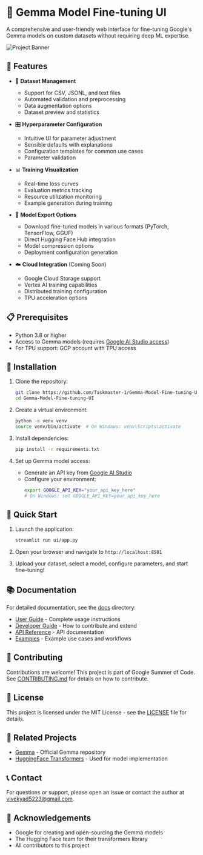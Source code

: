 # 🚀 Gemma Model Fine-tuning UI

A comprehensive and user-friendly web interface for fine-tuning Google's Gemma models on custom datasets without requiring deep ML expertise.

![Project Banner](https://via.placeholder.com/800x400?text=Gemma+Fine-tuning+UI)

## 🌟 Features

- 📂 **Dataset Management**
  - Support for CSV, JSONL, and text files
  - Automated validation and preprocessing
  - Data augmentation options
  - Dataset preview and statistics

- 🎛️ **Hyperparameter Configuration**
  - Intuitive UI for parameter adjustment
  - Sensible defaults with explanations
  - Configuration templates for common use cases
  - Parameter validation

- 📊 **Training Visualization**
  - Real-time loss curves
  - Evaluation metrics tracking
  - Resource utilization monitoring
  - Example generation during training

- 💾 **Model Export Options**
  - Download fine-tuned models in various formats (PyTorch, TensorFlow, GGUF)
  - Direct Hugging Face Hub integration
  - Model compression options
  - Deployment configuration generation

- ☁️ **Cloud Integration** (Coming Soon)
  - Google Cloud Storage support
  - Vertex AI training capabilities
  - Distributed training configuration
  - TPU acceleration options

## 📋 Prerequisites

- Python 3.8 or higher
- Access to Gemma models (requires [Google AI Studio access](https://ai.google.dev/models/gemma))
- For TPU support: GCP account with TPU access

## 🔧 Installation

1. Clone the repository:
   ```bash
   git clone https://github.com/Taskmaster-1/Gemma-Model-Fine-tuning-UI.git
   cd Gemma-Model-Fine-tuning-UI
   ```

2. Create a virtual environment:
   ```bash
   python -m venv venv
   source venv/bin/activate  # On Windows: venv\Scripts\activate
   ```

3. Install dependencies:
   ```bash
   pip install -r requirements.txt
   ```

4. Set up Gemma model access:
   - Generate an API key from [Google AI Studio](https://ai.google.dev/)
   - Configure your environment:
     ```bash
     export GOOGLE_API_KEY="your_api_key_here"
     # On Windows: set GOOGLE_API_KEY=your_api_key_here
     ```

## 🚀 Quick Start

1. Launch the application:
   ```bash
   streamlit run ui/app.py
   ```

2. Open your browser and navigate to `http://localhost:8501`

3. Upload your dataset, select a model, configure parameters, and start fine-tuning!

## 📚 Documentation

For detailed documentation, see the [docs](./docs) directory:
- [User Guide](./docs/user_guide.md) - Complete usage instructions
- [Developer Guide](./docs/developer_guide.md) - How to contribute and extend
- [API Reference](./docs/api_reference.md) - API documentation
- [Examples](./docs/examples) - Example use cases and workflows

## 🤝 Contributing

Contributions are welcome! This project is part of Google Summer of Code. See [CONTRIBUTING.md](CONTRIBUTING.md) for details on how to contribute.

## 📜 License

This project is licensed under the MIT License - see the [LICENSE](LICENSE) file for details.

## 🔗 Related Projects

- [Gemma](https://github.com/google/gemma) - Official Gemma repository
- [HuggingFace Transformers](https://github.com/huggingface/transformers) - Used for model implementation

## 📞 Contact

For questions or support, please open an issue or contact the author at [vivekyad5223@gmail.com](mailto:vivekyad5223@gmail.com).

## 👏 Acknowledgements

- Google for creating and open-sourcing the Gemma models
- The Hugging Face team for their transformers library
- All contributors to this project